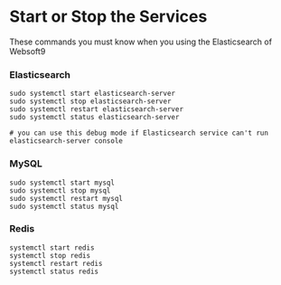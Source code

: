 # Start or Stop the Services

These commands you must know when you using the Elasticsearch of Websoft9

### Elasticsearch

```shell
sudo systemctl start elasticsearch-server
sudo systemctl stop elasticsearch-server
sudo systemctl restart elasticsearch-server
sudo systemctl status elasticsearch-server

# you can use this debug mode if Elasticsearch service can't run
elasticsearch-server console
```

### MySQL

```shell
sudo systemctl start mysql
sudo systemctl stop mysql
sudo systemctl restart mysql
sudo systemctl status mysql
```

### Redis

```shell
systemctl start redis
systemctl stop redis
systemctl restart redis
systemctl status redis
```
